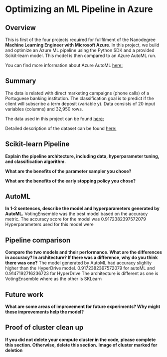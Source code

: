 # Optimizing an ML Pipeline in Azure

## Overview
This is first of the four projects required for fullfilment of the Nanodegree **Machine Learning Engineer with Microsoft Azure**.
In this project, we build and optimize an Azure ML pipeline using the Python SDK and a provided Scikit-learn model.
This model is then compared to an Azure AutoML run.

You can find more information about Azure AutoML [here:](https://docs.microsoft.com/en-us/azure/machine-learning/concept-automated-ml)

## Summary
The data is related with direct marketing campaigns (phone calls) of a Portuguese banking institution. The classification goal is to predict if the client will subscribe a term deposit (variable y). Data consists of 20 input variables (columns) and 32,950 rows.

The data used in this project can be found [here:](https://automlsamplenotebookdata.blob.core.windows.net/automl-sample-notebook-data/bankmarketing_train.csv)

Detailed description of the dataset can be found [here:](https://archive.ics.uci.edu/ml/datasets/bank+marketing)

## Scikit-learn Pipeline
**Explain the pipeline architecture, including data, hyperparameter tuning, and classification algorithm.**

**What are the benefits of the parameter sampler you chose?**

**What are the benefits of the early stopping policy you chose?**

## AutoML
**In 1-2 sentences, describe the model and hyperparameters generated by AutoML.**
VotingEnsemble was the best model based on the accuracy metric. The accuracy score for the model was 0.9172382397572079
Hyperparameters used for this model were 

## Pipeline comparison
**Compare the two models and their performance. What are the differences in accuracy? In architecture? If there was a difference, why do you think there was one?**
The model generated by AutoML had accuracy slighlty higher than the HyperDrive model. 0.9172382397572079 for autoML and 0.9147192716236723 for HyperDrive
The architecture is different as one is VotingEnsemble where as the other is SKLearn

## Future work
**What are some areas of improvement for future experiments? Why might these improvements help the model?**

## Proof of cluster clean up
**If you did not delete your compute cluster in the code, please complete this section. Otherwise, delete this section.**
**Image of cluster marked for deletion**
